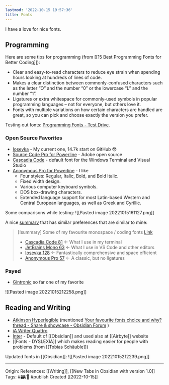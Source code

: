 ```yaml
---
lastmod: '2022-10-15 19:57:36'
title: Fonts
---
```


I have a love for nice fonts.

## Programming
Here are some tips for programming (from [[15 Best Programming Fonts for Better Coding]]):
- Clear and easy-to-read characters to reduce eye strain when spending hours looking at hundreds of lines of code.
- Makes a clear distinction between commonly-confused characters such as the letter “O” and the number “0” or the lowercase “L” and the number “1”.
- Ligatures or extra whitespace for commonly-used symbols in popular programming languages – not for everyone, but others love it.
- Fonts with multiple variations on how certain characters are handled are great, so you can pick and choose exactly the version you prefer.

Testing out fonts: [Programming Fonts - Test Drive](https://www.programmingfonts.org/).

### Open Source Favorites
- [Iosevka](https://github.com/be5invis/Iosevka) - My current one, 14.7k start on GitHub 😳
- [Source Code Pro for Powerline](https://kinsta.com/blog/best-programming-fonts/#4-source-code-pro) - Adobe open source
- [Cascadia Code](https://kinsta.com/blog/best-programming-fonts/#9-cascadia-code) - default font for the Windows Terminal and Visual Studio
- [Anonymous Pro for Powerline](https://www.marksimonson.com/fonts/view/anonymous-pro) - I like
	- Four styles: Regular, Italic, Bold, and Bold Italic.
	- Fixed width design.
	- Various computer keyboard symbols.
	- DOS box-drawing characters.
	- Extended language support for most Latin-based Western and Central European languages, as well as Greek and Cyrillic.

Some comparisons while testing:
![[Pasted image 20221015161127.png]]

A nice [summary](https://forum.obsidian.md/t/your-favourite-fonts-choice-and-why-thread/18129/6?u=sspaeti) that has similar preferences that are similar to mine:
	
> [!summary]  Some of my favourite monospace / coding fonts [Link](https://forum.obsidian.md/t/your-favourite-fonts-choice-and-why-thread/18129/6?u=sspaeti)
> - [Cascadia Code 81](https://devblogs.microsoft.com/commandline/cascadia-code/) ← What I use in my terminal
> - [JetBrains Mono 63](https://www.jetbrains.com/lp/mono/) ← What I use in VS Code and other editors
> - [Iosevka 128](https://typeof.net/Iosevka/) ← Fantastically comprehensive and space efficient
> - [Anonymous Pro 57](https://fonts.google.com/specimen/Anonymous+Pro) ← A classic, but no ligatures

### Payed
- [Gintronic](https://markfromberg.com/index.php?/projects/gintronic/) so far one of my favorite

![[Pasted image 20221015212258.png]]

## Reading and Writing
- [Atkinson Hyperlegible](https://brailleinstitute.org/freefont) (mentioned [Your favourite fonts choice and why? thread - Share & showcase - Obsidian Forum](https://forum.obsidian.md/t/your-favourite-fonts-choice-and-why-thread/18129/5?u=sspaeti) )
- [iA Writer Quattro](https://github.com/iaolo/iA-Fonts/tree/8548eea983611993db2d6f65bd3ae1609f62dcbd) 
- [Inter](https://fonts.google.com/specimen/Inter) - Default of [[Obsidian]] and used also at [[Airbyte]] website
- [[Fonts - DYSLEXIA]] which makes reading easier for people with problems (from [[Tobias Schäuble]])

Updated fonts in [[Obsidian]]:
![[Pasted image 20221015212239.png]]

---
Origin: 
References: [[Writing]], [[New Tabs in Obsidian with version 1.0]]
Tags: #🗃/🌳 #publish 
Created [[2022-10-15]]